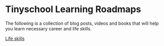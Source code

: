 # Tinyschool Learning Roadmaps

The following is a collection of blog posts, videos and books that will help you learn necessary career and life skills.

[Life skills](/school-of-life/how-to-learn)